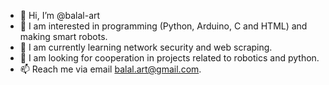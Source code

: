 - 👋 Hi, I’m @balal-art
- 👀 I am interested in programming (Python, Arduino, C and HTML) and making smart robots.
- 🌱 I am currently learning network security and web scraping.
- 💞️ I am looking for cooperation in projects related to robotics and python.
- 📫 Reach me via email balal.art@gmail.com.

<!---
balal-art/balal-art is a ✨ special ✨ repository because its `README.md` (this file) appears on your GitHub profile.
You can click the Preview link to take a look at your changes.
--->
